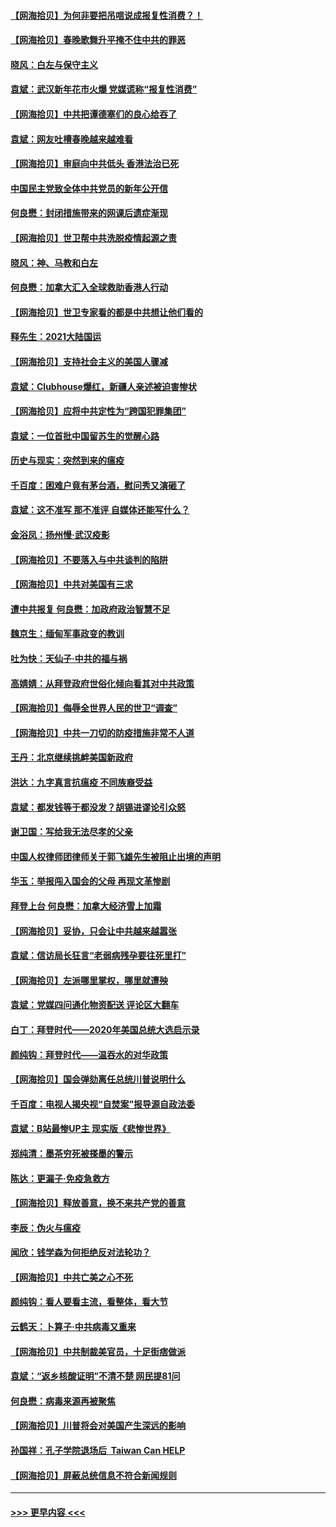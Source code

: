 #### [【网海拾贝】为何非要把吊唁说成报复性消费？！](../pages/nsc993/n12753738.md?t=02161851) 
#### [【网海拾贝】春晚歌舞升平掩不住中共的罪恶](../pages/nsc993/n12752025.md?t=02161851) 
#### [晓风：白左与保守主义](../pages/nsc993/n12752016.md?t=02161851) 
#### [袁斌：武汉新年花市火爆 党媒谎称“报复性消费”](../pages/nsc993/n12751938.md?t=02161851) 
#### [【网海拾贝】中共把谭德塞们的良心给吞了](../pages/nsc993/n12750636.md?t=02161851) 
#### [袁斌：网友吐槽春晚越来越难看](../pages/nsc993/n12750619.md?t=02161851) 
#### [【网海拾贝】审庭向中共低头 香港法治已死](../pages/nsc993/n12748910.md?t=02161851) 
#### [中国民主党致全体中共党员的新年公开信](../pages/nsc993/n12747581.md?t=02161851) 
#### [何良懋：封闭措施带来的网课后遗症渐现](../pages/nsc993/n12747478.md?t=02161851) 
#### [【网海拾贝】世卫帮中共洗脱疫情起源之责](../pages/nsc993/n12746838.md?t=02161851) 
#### [晓风：神、马教和白左](../pages/nsc993/n12746828.md?t=02161851) 
#### [何良懋：加拿大汇入全球救助香港人行动](../pages/nsc993/n12746719.md?t=02161851) 
#### [【网海拾贝】世卫专家看的都是中共想让他们看的](../pages/nsc993/n12744865.md?t=02161851) 
#### [释先生：2021大陆国运](../pages/nsc993/n12744813.md?t=02161851) 
#### [【网海拾贝】支持社会主义的美国人骤减](../pages/nsc993/n12742476.md?t=02161851) 
#### [袁斌：Clubhouse爆红，新疆人亲述被迫害惨状](../pages/nsc993/n12742407.md?t=02161851) 
#### [【网海拾贝】应将中共定性为“跨国犯罪集团”](../pages/nsc993/n12740430.md?t=02161851) 
#### [袁斌：一位首批中国留苏生的觉醒心路](../pages/nsc993/n12740396.md?t=02161851) 
#### [历史与现实：突然到来的瘟疫](../pages/nsc993/n12738507.md?t=02161851) 
#### [千百度：困难户竟有茅台酒，慰问秀又演砸了](../pages/nsc993/n12738362.md?t=02161851) 
#### [袁斌：这不准写 那不准评 自媒体还能写什么？](../pages/nsc993/n12737833.md?t=02161851) 
#### [金浴凤：扬州慢‧武汉疫影](../pages/nsc993/n12737248.md?t=02161851) 
#### [【网海拾贝】不要落入与中共谈判的陷阱](../pages/nsc993/n12735229.md?t=02161851) 
#### [【网海拾贝】中共对美国有三求](../pages/nsc993/n12735197.md?t=02161851) 
#### [遭中共报复 何良懋：加政府政治智慧不足](../pages/nsc993/n12734323.md?t=02161851) 
#### [魏京生：缅甸军事政变的教训](../pages/nsc993/n12732470.md?t=02161851) 
#### [吐为快：天仙子·中共的福与祸](../pages/nsc993/n12732165.md?t=02161851) 
#### [高婧婧：从拜登政府世俗化倾向看其对中共政策](../pages/nsc993/n12730028.md?t=02161851) 
#### [【网海拾贝】侮辱全世界人民的世卫“调查”](../pages/nsc993/n12727884.md?t=02161851) 
#### [【网海拾贝】中共一刀切的防疫措施非常不人道](../pages/nsc993/n12724879.md?t=02161851) 
#### [王丹：北京继续挑衅美国新政府](../pages/nsc993/n12722456.md?t=02161851) 
#### [洪达：九字真言抗瘟疫 不同族裔受益](../pages/nsc993/n12722448.md?t=02161851) 
#### [袁斌：都发钱等于都没发？胡锡进谬论引众怒](../pages/nsc993/n12722393.md?t=02161851) 
#### [谢卫国：写给我无法尽孝的父亲](../pages/nsc993/n12720325.md?t=02161851) 
#### [中国人权律师团律师关于郭飞雄先生被阻止出境的声明](../pages/nsc993/n12720203.md?t=02161851) 
#### [华玉：举报闯入国会的父母 再现文革惨剧](../pages/nsc993/n12719070.md?t=02161851) 
#### [拜登上台 何良懋：加拿大经济雪上加霜](../pages/nsc993/n12718943.md?t=02161851) 
#### [【网海拾贝】妥协，只会让中共越来越嚣张](../pages/nsc993/n12717392.md?t=02161851) 
#### [袁斌：信访局长狂言“老弱病残孕要往死里打”](../pages/nsc993/n12717343.md?t=02161851) 
#### [【网海拾贝】左派哪里掌权，哪里就遭殃](../pages/nsc993/n12715009.md?t=02161851) 
#### [袁斌：党媒四问通化物资配送 评论区大翻车](../pages/nsc993/n12714950.md?t=02161851) 
#### [白丁：拜登时代——2020年美国总统大选启示录](../pages/nsc993/n12714920.md?t=02161851) 
#### [颜纯钩：拜登时代——温吞水的对华政策](../pages/nsc993/n12713245.md?t=02161851) 
#### [【网海拾贝】国会弹劾离任总统川普说明什么](../pages/nsc993/n12712816.md?t=02161851) 
#### [千百度：电视人揭央视“自焚案”报导源自政法委](../pages/nsc993/n12709760.md?t=02161851) 
#### [袁斌：B站最惨UP主 现实版《悲惨世界》](../pages/nsc993/n12709686.md?t=02161851) 
#### [郑纯清：墨茶穷死被搽墨的警示](../pages/nsc993/n12709262.md?t=02161851) 
#### [陈达：更漏子·免疫急救方](../pages/nsc993/n12709244.md?t=02161851) 
#### [【网海拾贝】释放善意，换不来共产党的善意](../pages/nsc993/n12708361.md?t=02161851) 
#### [李辰：伪火与瘟疫](../pages/nsc993/n12707981.md?t=02161851) 
#### [闻欣：钱学森为何拒绝反对法轮功？](../pages/nsc993/n12707407.md?t=02161851) 
#### [【网海拾贝】中共亡美之心不死](../pages/nsc993/n12707621.md?t=02161851) 
#### [颜纯钩：看人要看主流，看整体，看大节](../pages/nsc993/n12707536.md?t=02161851) 
#### [云鹤天：卜算子‧中共病毒又重来](../pages/nsc993/n12707408.md?t=02161851) 
#### [【网海拾贝】中共制裁美官员，十足街痞做派](../pages/nsc993/n12705115.md?t=02161851) 
#### [袁斌：“返乡核酸证明”不清不楚 网民提81问](../pages/nsc993/n12704982.md?t=02161851) 
#### [何良懋：病毒来源再被聚焦](../pages/nsc993/n12704944.md?t=02161851) 
#### [【网海拾贝】川普将会对美国产生深远的影响](../pages/nsc993/n12703045.md?t=02161851) 
#### [孙国祥：孔子学院退场后  Taiwan Can HELP](../pages/nsc993/n12702430.md?t=02161851) 
#### [【网海拾贝】屏蔽总统信息不符合新闻规则](../pages/nsc993/n12699998.md?t=02161851) 

----
#### [ >>> 更早内容 <<< ](../indexes/nsc993-earlier.md)
